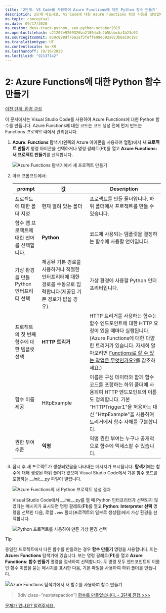 ```yaml
---
title: '2단계: VS Code를 사용하여 Azure Functions에 대한 Python 함수 만들기'
description: 2단계 자습서로, VS Code에 대한 Azure Functions 확장 사용을 설명합니다.
ms.topic: conceptual
ms.date: 09/17/2020
ms.custom: devx-track-python, seo-python-october2019
ms.openlocfilehash: c21207e9269326ba2189da3c2b5bbbcba1b23c02
ms.sourcegitcommit: 050c898df76a1af5feffe99e392a073b8ac9c19c
ms.translationtype: HT
ms.contentlocale: ko-KR
ms.lasthandoff: 10/16/2020
ms.locfileid: "92137142"
---
```

# <a name="2-create-a-python-function-for-azure-functions"></a>2: Azure Functions에 대한 Python 함수 만들기

[이전 단계: 환경 구성](tutorial-vs-code-serverless-python-01.md)

이 문서에서는 Visual Studio Code를 사용하여 Azure Functions에 대한 Python 함수를 만듭니다. Azure Functions에 대한 코드는 코드 생성 전에 먼저 만드는 Functions _프로젝트_ 내에서 관리됩니다.

1. **Azure: Functions** 탐색기(왼쪽의 Azure 아이콘을 사용하여 열림)에서 **새 프로젝트 만들기** 명령 아이콘을 선택하거나 명령 팔레트(F1)를 열고 **Azure Functions: 새 프로젝트 만들기**를 선택합니다.

    ![Azure Functions 탐색기에서 새 프로젝트 만들기](media/tutorial-vs-code-serverless-python/create-a-new-project-in-azure-functions-explorer.png)

1. 아래 프롬프트에서:

    | prompt | 값 | Description |
    | --- | --- | --- |
    | 프로젝트에 대한 폴더 지정 | 현재 열려 있는 폴더 | 프로젝트를 만들 폴더입니다. 하위 폴더에서 프로젝트를 만들 수 있습니다. |
    | 함수 앱 프로젝트에 대한 언어를 선택합니다. | **Python** | 코드에 사용되는 템플릿을 결정하는 함수에 사용할 언어입니다. |
    | 가상 환경을 만들 Python 인터프리터 선택 | 제공된 기본 경로를 사용하거나 적절한 인터프리터에 대한 경로를 수동으로 입력합니다(제공된 기본 경로가 없을 경우). | 가상 환경에 사용할 Python 인터프리터입니다. |
    | 프로젝트의 첫 번째 함수에 대한 템플릿 선택 | **HTTP 트리거** | HTTP 트리거를 사용하는 함수는 함수 엔드포인트에 대한 HTTP 요청이 있을 때마다 실행됩니다. (Azure Functions에 대한 다양한 트리거가 있습니다. 자세히 알아보려면 [Functions로 할 수 있는 작업은 무엇인가요?](/azure/azure-functions/functions-overview#what-can-i-do-with-functions)를 참조하세요.) |
    | 함수 이름 제공 | HttpExample | 이름은 구성 데이터와 함께 함수 코드를 포함하는 하위 폴더에 사용되며 HTTP 엔드포인트의 이름도 정의합니다. 기본 "HTTPTrigger1"을 허용하는 대신 "HttpExample"을 사용하여 트리거에서 함수 자체를 구분합니다. |
    | 권한 부여 수준 | **익명** | 익명 권한 부여는 누구나 공개적으로 함수에 액세스할 수 있습니다. |

1. 잠시 후 새 프로젝트가 생성되었음을 나타내는 메시지가 표시됩니다. **탐색기**에는 함수에 대해 생성된 하위 폴더가 있으며 Visual Studio Code에서 기본 함수 코드를 포함하는 *\_\_init\_\_.py* 파일이 열립니다.

    ![Azure Functions의 새 Python 프로젝트 생성 결과](media/tutorial-vs-code-serverless-python/display-results-of-new-python-project-in-azure-functions.png)

    Visual Studio Code에서 *\_\_init\_\_.py*를 열 때 Python 인터프리터가 선택되지 않았다는 메시지가 표시되면 명령 팔레트(**F1**)를 열고 **Python: Interpreter 선택** 명령을 선택한 다음, 로컬 `.env` 폴더(프로젝트의 일부로 생성됨)에서 가상 환경을 선택합니다.

    ![Python 프로젝트를 사용하여 만든 가상 환경 선택](media/tutorial-vs-code-serverless-python/select-virtual-environment-created-with-the-python-project.png)

> [!TIP]
> 동일한 프로젝트에서 다른 함수를 만들려는 경우 **함수 만들기** 명령을 사용합니다. 이는 **Azure: Functions** 탐색기에 있습니다. 또는 명령 팔레트(**F1**)를 열고 **Azure Functions: 함수 만들기** 명령을 검색하여 선택합니다. 두 명령 모두 엔드포인트의 이름인 함수 이름을 묻는 메시지를 표시한 다음, 기본 파일을 사용하여 하위 폴더를 만듭니다.
>
> ![Azure Functions 탐색기에서 새 함수를 사용하여 함수 만들기](media/tutorial-vs-code-serverless-python/create-new-functions-in-azure-functions-explorer.png)

> [!div class="nextstepaction"]
> [함수를 만들었습니다. - 3단계 진행 >>>](tutorial-vs-code-serverless-python-03.md)

[문제가 있나요? 알려주세요.](https://aka.ms/python-functions-qs-ms-survey)
